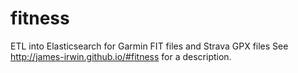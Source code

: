 # fitness
ETL into Elasticsearch for Garmin FIT files and Strava GPX files
See http://james-irwin.github.io/#fitness for a description.

